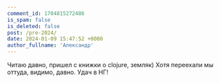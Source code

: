 ```yaml
---
comment_id: 1704815272486
is_spam: false
is_deleted: false
post: /pre-2024/
date: 2024-01-09 15:47:52 +0000
author_fullname: 'Александр'
---
```


Читаю давно, пришел с книжки о clojure, земляк) Хотя переехали мы оттуда, видимо, давно. Удач в НГ!
